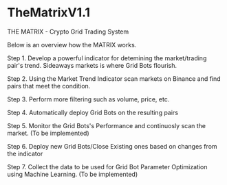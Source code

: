 # TheMatrixV1.1

THE MATRIX - Crypto Grid Trading System

Below is an overview how the MATRIX works. 

Step 1. Develop a powerful indicator for detemining the market/trading pair's trend. Sideaways markets is where Grid Bots flourish.

Step 2. Using the Market Trend Indicator scan markets on Binance and find pairs that meet the condition.

Step 3. Perform more filtering such as volume, price, etc.

Step 4. Automatically deploy Grid Bots on the resulting pairs

Step 5. Monitor the Grid Bots's Performance and continuosly scan the market. (To be implemented)

Step 6. Deploy new Grid Bots/Close Existing ones based on changes from the indicator

Step 7. Collect the data to be used for Grid Bot Parameter Optimization using Machine Learning. (To be implemented)
